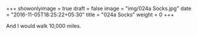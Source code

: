 +++
showonlyimage = true
draft = false
image = "img/024a Socks.jpg"
date = "2016-11-05T18:25:22+05:30"
title = "024a Socks"
weight = 0
+++

And I would walk 10,000 miles.

